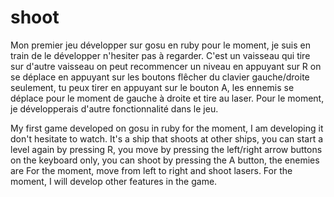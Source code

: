# shoot
Mon premier jeu développer sur gosu en ruby pour le moment, je suis en train de le développer n'hesiter pas à regarder. C'est un vaisseau qui tire sur d'autre vaisseau on peut recommencer un niveau en appuyant sur R on se déplace en appuyant sur les boutons flêcher du clavier gauche/droite seulement, tu peux tirer en appuyant sur le bouton A, les ennemis se déplace pour le moment de gauche à droite et tire au laser. Pour le moment, je développerais d'autre fonctionnalité dans le jeu.

My first game developed on gosu in ruby ​​for the moment, I am developing it don't hesitate to watch. It's a ship that shoots at other ships, you can start a level again by pressing R, you move by pressing the left/right arrow buttons on the keyboard only, you can shoot by pressing the A button, the enemies are For the moment, move from left to right and shoot lasers. For the moment, I will develop other features in the game.
